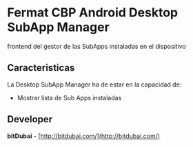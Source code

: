 # Fermat CBP Android Desktop SubApp Manager

frontend del gestor de las SubApps instaladas en el dispositivo

## Caracteristicas

La Desktop SubApp Manager ha de estar en la capacidad de:

* Mostrar lista de Sub Apps instaladas

## Developer

**bitDubai** - [http://bitdubai.com/](http://bitdubai.com/)
